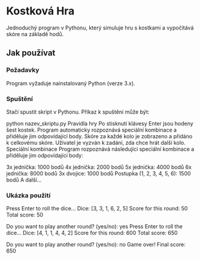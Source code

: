# Kostková Hra

Jednoduchý program v Pythonu, který simuluje hru s kostkami a vypočítává skóre na základě hodů.

## Jak používat

### Požadavky

Program vyžaduje nainstalovaný Python (verze 3.x).

### Spuštění

Stačí spustit skript v Pythonu. Příkaz k spuštění může být:


python nazev_skriptu.py
Pravidla hry
Po stisknutí klávesy Enter jsou hodeny šest kostek.
Program automaticky rozpoznává speciální kombinace a přiděluje jim odpovídající body.
Skóre za každé kolo je zobrazeno a přidáno k celkovému skóre.
Uživatel je vyzván k zadání, zda chce hrát další kolo.
Speciální kombinace
Program rozpoznává následující speciální kombinace a přiděluje jim odpovídající body:

3x jednička: 1000 bodů
4x jednička: 2000 bodů
5x jednička: 4000 bodů
6x jednička: 8000 bodů
3x dvojice: 1000 bodů
Postupka (1, 2, 3, 4, 5, 6): 1500 bodů
A další...
### Ukázka použití

Press Enter to roll the dice...
Dice: [3, 3, 1, 6, 2, 5]
Score for this round: 50
Total score: 50

Do you want to play another round? (yes/no): yes
Press Enter to roll the dice...
Dice: [4, 1, 1, 4, 4, 2]
Score for this round: 600
Total score: 650

Do you want to play another round? (yes/no): no
Game over! Final score: 650
